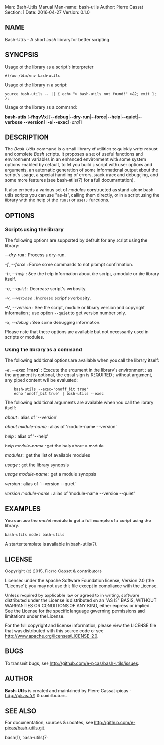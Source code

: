 Man:        Bash-Utils Manual
Man-name:   bash-utils
Author:     Pierre Cassat
Section:    1
Date: 2016-04-27
Version: 0.1.0


## NAME

Bash-Utils - A short *bash* library for better scripting.

## SYNOPSIS

Usage of the library as a script's interpreter:

    #!/usr/bin/env bash-utils

Usage of the library in a script:

    source bash-utils -- || { echo "> bash-utils not found!" >&2; exit 1; };

Usage of the library as a command:

**bash-utils** [**-fhqvVx**]
    [**--debug**|**--dry-run**|**--force**|**--help**|**--quiet**|**--verbose**|**--version**]
    [**-e**|**--exec**[=*arg*]] <arguments>

## DESCRIPTION

The *Bash-Utils* command is a small library of utilities to quickly write robust and complete *Bash* scripts.
It proposes a set of useful functions and environment variables in an enhanced environment with some system 
options enabled by default, to let you build a script with user options and arguments, an automatic generation 
of some informational output about the script's usage, a special handling of errors, stack trace and debugging, 
and some more features (see bash-utils(7) for a full documentation).

It also embeds a various set of *modules* constructed as stand-alone bash-utils scripts you can use "as-is",
calling them directly, or in a script using the library with the help of the `run()` or `use()` functions.

## OPTIONS

### Scripts using the library

The following options are supported by default for any script using the library:

*--dry-run*
:   Process a dry-run. 

*-f*, *--force*
:   Force some commands to not prompt confirmation. 

*-h*, *--help*
:   See the help information about the script, a module or the library itself.

*-q*, *--quiet*
:   Decrease script's verbosity. 

*-v*, *--verbose*
:   Increase script's verbosity. 

*-V*, *--version*
:   See the script, module or library version and copyright information ; 
use option `--quiet` to get version number only.

*-x*, *--debug*
:   See some debugging information.

Please note that these options are available but not necessarily used in scripts or modules.

### Using the library as a command

The following additional options are available when you call the library itself:

*-e*, *--exec* [**=arg**]
:   Execute the argument in the library's environment ; as the argument is optional, the equal sign
is REQUIRED ; without argument, any piped content will be evaluated:

        bash-utils --exec='onoff_bit true'
        echo 'onoff_bit true' | bash-utils --exec

The following additional arguments are available when you call the library itself:

*about*
:   alias of '--version'

*about module-name*
:   alias of 'module-name --version'

*help*
:   alias of '--help'

*help module-name*
:   get the help about a module

*modules*
:   get the list of available modules

*usage*
:   get the library synopsis

*usage module-name*
:   get a module synopsis

*version*
:   alias of '--version --quiet'

*version module-name*
:   alias of 'module-name --version --quiet'

## EXAMPLES

You can use the *model* module to get a full example of a script using the library.

    bash-utils model bash-utils

A starter template is available in bash-utils(7).

## LICENSE

Copyright (c) 2015, Pierre Cassat & contributors

Licensed under the Apache Software Foundation license, Version 2.0 (the "License");
you may not use this file except in compliance with the License.

Unless required by applicable law or agreed to in writing, software
distributed under the License is distributed on an "AS IS" BASIS,
WITHOUT WARRANTIES OR CONDITIONS OF ANY KIND, either express or implied.
See the License for the specific language governing permissions and
limitations under the License.

For the full copyright and license information, please view the LICENSE
file that was distributed with this source code or see 
<http://www.apache.org/licenses/LICENSE-2.0>.

## BUGS

To transmit bugs, see <http://github.com/e-picas/bash-utils/issues>.

## AUTHOR

**Bash-Utils** is created and maintained by Pierre Cassat (picas - <http://picas.fr/>)
& contributors.

## SEE ALSO

For documentation, sources & updates, see <http://github.com/e-picas/bash-utils.git>. 

bash(1), bash-utils(7)
